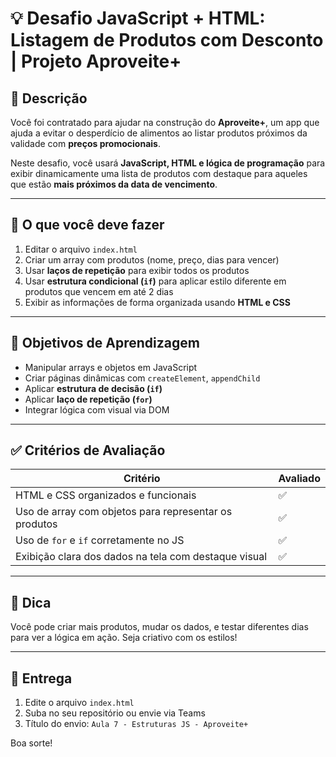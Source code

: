 # 💡 Desafio JavaScript + HTML: Listagem de Produtos com Desconto | Projeto Aproveite+

## 🥦 Descrição

Você foi contratado para ajudar na construção do **Aproveite+**, um app que ajuda a evitar o desperdício de alimentos ao listar produtos próximos da validade com **preços promocionais**.

Neste desafio, você usará **JavaScript, HTML e lógica de programação** para exibir dinamicamente uma lista de produtos com destaque para aqueles que estão **mais próximos da data de vencimento**.

---

## 🧩 O que você deve fazer

1. Editar o arquivo `index.html`
2. Criar um array com produtos (nome, preço, dias para vencer)
3. Usar **laços de repetição** para exibir todos os produtos
4. Usar **estrutura condicional (`if`)** para aplicar estilo diferente em produtos que vencem em até 2 dias
5. Exibir as informações de forma organizada usando **HTML e CSS**

---

## 🎯 Objetivos de Aprendizagem

- Manipular arrays e objetos em JavaScript
- Criar páginas dinâmicas com `createElement`, `appendChild`
- Aplicar **estrutura de decisão (`if`)**
- Aplicar **laço de repetição (`for`)**
- Integrar lógica com visual via DOM

---

## ✅ Critérios de Avaliação

| Critério | Avaliado |
|----------|----------|
| HTML e CSS organizados e funcionais | ✅ |
| Uso de array com objetos para representar os produtos | ✅ |
| Uso de `for` e `if` corretamente no JS | ✅ |
| Exibição clara dos dados na tela com destaque visual | ✅ |

---

## 🚀 Dica

Você pode criar mais produtos, mudar os dados, e testar diferentes dias para ver a lógica em ação. Seja criativo com os estilos!

---

## 📂 Entrega

1. Edite o arquivo `index.html`
2. Suba no seu repositório ou envie via Teams
3. Título do envio: `Aula 7 - Estruturas JS - Aproveite+`

Boa sorte!
